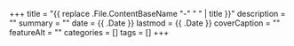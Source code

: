 +++
title = "{{ replace .File.ContentBaseName "-" " " | title }}"
description = ""
summary = ""
date = {{ .Date }}
lastmod = {{ .Date }}
coverCaption = ""
featureAlt = ""
categories = []
tags = []
+++
